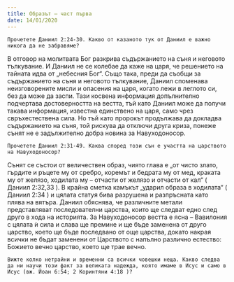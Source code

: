 ```yaml
---
title: Образът – част първа
date: 14/01/2020
---
```


`Прочетете Даниил 2:24-30. Какво от казаното тук от Даниил е важно никога да не забравяме?`

В отговор на молитвата Бог разкрива съдържанието на съня и неговото тълкувание. И Даниил не се колебае да каже на царя, че решението на тайната идва от „небесния Бог“. Също така, преди да съобщи за съдържанието на съня и неговото тълкувание, Даниил споменава неизговорените мисли и опасения на царя, когато лежи в леглото си, без да може да заспи. Тази косвена информация допълнително подчертава достоверността на вестта, тъй като Даниил може да получи такава информация, известна единствено на царя, само чрез свръхестествена сила. Но тъй като пророкът продължава да докладва съдържанието на съня, той рискува да отключи друга криза, понеже сънят не е задължително добра новина за Навуходоносор.

`Прочетете Даниил 2:31-49. Каква според този сън е участта на царството на Навуходоносор?`

Сънят се състои от величествен образ, чиято глава е „от чисто злато, гърдите и ръцете му от сребро, коремът и бедрата му от мед, краката му от желязо, ходилата му – отчасти от желязо и отчасти от кал“ ( Даниил 2:32,33 ). В крайна сметка камъкът „ударил образа в ходилата“ ( Даниил 2:34 ) и цялата статуя бива разрушена и разпръсната като плява на вятъра. Даниил обяснява, че различните метали представляват последователни царства, които ще следват едно след друго в хода на историята. За Навуходоносор вестта е ясна – Вавилония с цялата ѝ сила и слава ще премине и ще бъде заменена от друго царство, което ще бъде последвано от още царства, докато накрая всички не бъдат заменени от Царството с напълно различно естество: Божието вечно царство, което ще трае вечно.

`Вижте колко нетрайни и временни са всички човешки неща. Какво следва да ни научи този факт за великата надежда, която имаме в Исус и само в Исус (вж. Йоан 6:54; 2 Коринтяни 4:18 )?`